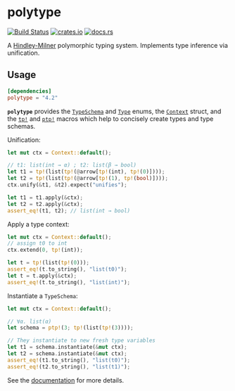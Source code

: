 # polytype

[![Build Status](https://travis-ci.org/lucasem/polytype-rs.svg?branch=master)](https://travis-ci.org/lucasem/polytype-rs)
[![crates.io](https://img.shields.io/crates/v/polytype.svg)](https://crates.io/crates/polytype)
[![docs.rs](https://docs.rs/polytype/badge.svg)](https://docs.rs/polytype)

A [Hindley-Milner](https://wikipedia.org/wiki/Hindley–Milner_type_system) polymorphic typing system.
Implements type inference via unification.

## Usage

```toml
[dependencies]
polytype = "4.2"
```

**`polytype`** provides the
[`TypeSchema`](https://docs.rs/polytype/~4/polytype/enum.TypeSchema.html) and
[`Type`](https://docs.rs/polytype/~4/polytype/enum.Type.html) enums, the
[`Context`](https://docs.rs/polytype/~4/polytype/struct.Context.html)
struct, and the
[`tp!`](https://docs.rs/polytype/~4/polytype/macro.tp.html) and
[`ptp!`](https://docs.rs/polytype/~4/polytype/macro.ptp.html) macros which
help to concisely create types and type schemas.

Unification:

```rust
let mut ctx = Context::default();

// t1: list(int → α) ; t2: list(β → bool)
let t1 = tp!(list(tp!(@arrow[tp!(int), tp!(0)])));
let t2 = tp!(list(tp!(@arrow[tp!(1), tp!(bool)])));
ctx.unify(&t1, &t2).expect("unifies");

let t1 = t1.apply(&ctx);
let t2 = t2.apply(&ctx);
assert_eq!(t1, t2); // list(int → bool)
```

Apply a type context:

```rust
let mut ctx = Context::default();
// assign t0 to int
ctx.extend(0, tp!(int));

let t = tp!(list(tp!(0)));
assert_eq!(t.to_string(), "list(t0)");
let t = t.apply(&ctx);
assert_eq!(t.to_string(), "list(int)");
```

Instantiate a `TypeSchema`:

```rust
let mut ctx = Context::default();

// ∀α. list(α)
let schema = ptp!(3; tp!(list(tp!(3))));

// They instantiate to new fresh type variables
let t1 = schema.instantiate(&mut ctx);
let t2 = schema.instantiate(&mut ctx);
assert_eq!(t1.to_string(), "list(t0)");
assert_eq!(t2.to_string(), "list(t1)");
```

See the [documentation](https://docs.rs/polytype) for more details.
